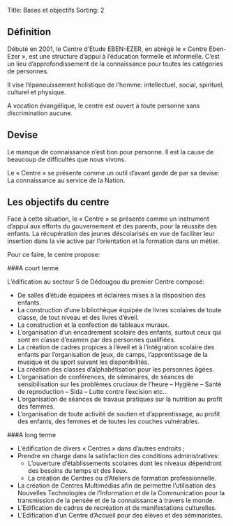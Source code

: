 Title: Bases et objectifs
Sorting: 2

Définition
----------

Débuté en 2001, le Centre d’Etude EBEN-EZER, en abrégé le « Centre Eben-Ezer »,
est une structure d’appui à l’éducation formelle et informelle. C’est un lieu
d’approfondissement de la connaissance pour toutes les catégories de personnes.

Il vise l’épanouissement holistique de l’homme: intellectuel, social,
spirituel, culturel et physique.

A vocation évangélique, le centre est ouvert à toute personne sans
discrimination aucune.

Devise
------

Le manque de connaissance n’est bon pour personne. Il est la cause de beaucoup
de difficultés que nous vivons.

Le « Centre » se présente comme un outil d’avant garde de par sa devise: La
connaissance au service de la Nation.

Les objectifs du centre
-----------------------

Face à cette situation, le « Centre » se présente comme un instrument d’appui
aux efforts du gouvernement et des parents, pour la réussite des enfants.  La
récupération des jeunes déscolarisés en vue de faciliter leur insertion dans la
vie active par l’orientation et la formation dans un métier.

Pour ce faire, le centre propose:

###A court terme

L’édification au secteur 5 de Dédougou du premier Centre composé:

 * De salles d’étude équipées et éclairées mises à la disposition des enfants.
 * La construction d’une bibliothèque équipée de livres scolaires de toute
   classe, de tout niveau et des livres d’éveil.
 * La construction et la confection de tableaux muraux.
 * L’organisation d’un encadrement scolaire des enfants, surtout ceux qui sont
   en classe d’examen par des personnes qualifiées.
 * La création de cadres propices à l’éveil et à l’intégration scolaire des
   enfants par l’organisation de jeux, de camps, l’apprentissage de la musique
   et du sport suivant les disponibilités.
 * La création des classes d’alphabétisation pour les personnes âgées.
 * L’organisation de conférences, de séminaires, de séances de sensibilisation
   sur les problèmes cruciaux de l’heure – Hygiène – Santé de reproduction –
   Sida – Lutte contre l’excision etc…
 * L’organisation de séances de travaux pratiques sur la nutrition au profit
   des femmes.
 * L’organisation de toute activité de soutien et d’apprentissage, au profit
   des enfants, des femmes et de toutes les couches vulnérables.

###A long terme

 * L’édification de divers « Centres » dans d’autres endroits ;
 * Prendre en charge dans la satisfaction des conditions administratives:
    - L’ouverture d’établissements scolaires dont les niveaux dépendront des
      besoins du temps et des lieux.
    - La création de Centres ou d’Ateliers de formation professionnelle.
 * La création de Centres Multimédias afin de permettre l’utilisation des
   Nouvelles Technologies de l’Information et de la Communication pour la
   transmission de la pensée et de la connaissance à travers le monde.
 * L’Edification de cadres de recréation et de manifestations culturelles.
 * L’Edification d’un Centre d’Accueil pour des élèves et des séminaristes.
